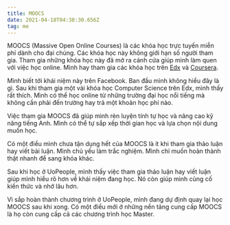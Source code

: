 ```yaml
---
title: MOOCS
date: 2021-04-18T04:38:30.656Z
tag: me
---
```

MOOCS (Massive Open Online Courses) là các khóa học trực tuyến miễn phí dành cho đại chúng. Các khóa học này không giới hạn số người tham gia. Tham gia những khóa học này đã mở ra cánh cửa giúp mình làm quen với việc học online. Mình hay tham gia các khóa học trên [Edx](https://www.edx.org/) và [Coursera](https://www.coursera.org/).

Mình biết tới khái niệm này trên Facebook. Ban đầu mình không hiểu đây là gì. Sau khi tham gia một vài khóa học Computer Science trên Edx, mình thấy rất thích. Mình có thể học online từ những trường đại học nổi tiếng mà không cần phải đến trường hay trả một khoản học phí nào.

Việc tham gia MOOCS đã giúp mình rèn luyện tính tự học và nâng cao kỹ năng tiếng Anh. Mình có thể tự sắp xếp thời gian học và lựa chọn nội dung muốn học. 

Có một điều mình chưa tận dụng hết của MOOCS là ít khi tham gia thảo luận hay viết bài luận. Mình chủ yếu làm trắc nghiệm. Mình chỉ muốn hoàn thành thật nhanh để sang khóa khác.

Sau khi học ở UoPeople, mình thấy việc tham gia thảo luận hay viết luận giúp mình hiểu rõ hơn về khái niệm đang học. Nó còn giúp mình củng cố kiến thức và nhớ lâu hơn. 

Vì sắp hoàn thành chương trình ở UoPeople, mình đang dự định quay lại học MOOCS sau khi xong. Có một điều mới ở những nền tảng cung cấp MOOCS là họ còn cung cấp cả các chương trình học Master.